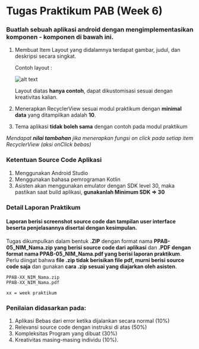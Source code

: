 # Tugas Praktikum PAB (Week 6)

### Buatlah sebuah aplikasi android dengan mengimplementasikan komponen - komponen di bawah ini.

  1. Membuat Item Layout yang didalamnya terdapat gambar, judul, dan deskripsi secara singkat.

      Contoh layout : 

      ![alt text](assets/item_layout.png)
     
      Layout diatas **hanya contoh**, dapat dikustomisasi sesuai dengan kreativitas kalian.

  2. Menerapkan RecyclerView sesuai modul praktikum dengan **minimal data** yang ditampilkan adalah **10**.
  3. Tema aplikasi **tidak boleh sama** dengan contoh pada modul praktikum
     
  _Mendapat **nilai tambahan** jika menerapkan fungsi _on click_ pada setiap item RecyclerView (aksi onClick bebas)_
  
  ### Ketentuan Source Code Aplikasi
1. Menggunakan Android Studio
2. Menggunakan bahasa pemrograman Kotlin
3. Asisten akan menggunakan emulator dengan SDK level 30, maka pastikan saat build aplikasi, **gunakanlah Minimum SDK => 30**


 ### Detail Laporan Praktikum
#### Laporan berisi screenshot source code dan tampilan user interface beserta penjelasannya disertai dengan kesimpulan. 
    
Tugas dikumpulkan dalam bentuk **.ZIP** dengan format nama **PPAB-05_NIM_Nama.zip yang berisi source code dari aplikasi** dan **.PDF dengan format nama PPAB-05_NIM_Nama.pdf yang berisi laporan praktikum**. Perlu diingat bahwa **file .zip tidak berisikan file pdf, murni berisi source code saja** dan gunakan **cara .zip sesuai yang diajarkan oleh asisten**.

    PPAB-XX_NIM_Nama.zip
    PPAB-XX_NIM_Nama.pdf
    
    xx = week praktikum

### Penilaian didasarkan pada: 

  1. Aplikasi Bebas dari error ketika dijalankan secara normal (10%)
  2. Relevansi source code dengan instruksi di atas (50%) 
  3. Kompleksitas Program yang dibuat (30%)
  4. Kreativitas masing-masing individu (10%). 
